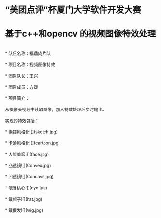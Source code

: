# “美团点评”杯厦门大学软件开发大赛

基于c++和opencv 的视频图像特效处理<br>
================================================
<br>
* 队伍名称：福鼎肉片队<br><br>
* 项目名称：视频图像特效<br><br>
* 团队队长：王兴<br><br>
* 团队成员：方媛<br><br>
* 项目简介：<br><br>
从摄像头视频中读取图像，加入特效处理后实时输出。<br><br>
实现的特效包括：<br> <br>
  * 素描风格化![](sketch.jpg) <br><br>
  * 卡通风格化![](cartoon.jpg) <br><br>
  * 人脸美容![](face.jpg) <br><br>
  * 凸透镜![](Convex.jpg) <br><br>
  * 凹透镜![](Concave.jpg) <br><br>
  * 眼冒桃心![](eye.jpg) <br><br>
  * 戴帽子![](hat.jpg) <br><br>
  * 戴假发![](wig.jpg) <br><br>
